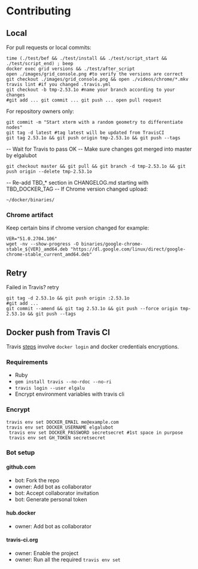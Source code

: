 # Contributing

## Local
For pull requests or local commits:

    time (./test/bef && ./test/install && ./test/script_start && ./test/script_end) ; beep
    docker exec grid versions && ./test/after_script
    open ./images/grid_console.png #to verify the versions are correct
    git checkout ./images/grid_console.png && open ./videos/chrome/*.mkv
    travis lint #if you changed .travis.yml
    git checkout -b tmp-2.53.1o #name your branch according to your changes
    #git add ... git commit ... git push ... open pull request

For repository owners only:

    git commit -m "Start xterm with a random geometry to differentiate nodes"
    git tag -d latest #tag latest will be updated from TravisCI
    git tag 2.53.1o && git push origin tmp-2.53.1o && git push --tags

-- Wait for Travis to pass OK
-- Make sure changes got merged into master by elgalubot

    git checkout master && git pull && git branch -d tmp-2.53.1o && git push origin --delete tmp-2.53.1o

-- Re-add TBD_* section in CHANGELOG.md starting with TBD_DOCKER_TAG
-- If Chrome version changed upload:

    ~/docker/binaries/

### Chrome artifact
Keep certain bins if chrome version changed for example:

    VER="51.0.2704.106"
    wget -nv --show-progress -O binaries/google-chrome-stable_${VER}_amd64.deb "https://dl.google.com/linux/direct/google-chrome-stable_current_amd64.deb"

## Retry
Failed in Travis? retry

    git tag -d 2.53.1o && git push origin :2.53.1o
    #git add ...
    git commit --amend && git tag 2.53.1o && git push --force origin tmp-2.53.1o && git push --tags

## Docker push from Travis CI
Travis [steps](https://docs.travis-ci.com/user/docker/#Pushing-a-Docker-Image-to-a-Registry) involve `docker login` and docker credentials encryptions.

### Requirements

* Ruby
* `gem install travis --no-rdoc --no-ri`
* `travis login --user elgalu`
* Encrypt environment variables with travis cli

### Encrypt
    travis env set DOCKER_EMAIL me@example.com
    travis env set DOCKER_USERNAME elgalubot
     travis env set DOCKER_PASSWORD secretsecret #1st space in purpose
     travis env set GH_TOKEN secretsecret

### Bot setup
#### github.com
- bot: Fork the repo
- owner: Add bot as collaborator
- bot: Accept collaborator invitation
- bot: Generate personal token

#### hub.docker
- owner: Add bot as collaborator

#### travis-ci.org
- owner: Enable the project
- owner: Run all the required `travis env set`
